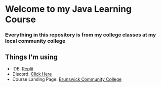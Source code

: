# Welcome to my Java Learning Course

### Everything in this repository is from my college classes at my local community college

## Things I'm using
- IDE: [Replit](https://replit.com)
- Discord: [Click Here](https://discord.gg/v9sfD3JNEH)
- Course Landing Page: [Brunswick Community College](https://www.brunswickcc.edu/course/csc-151/)
